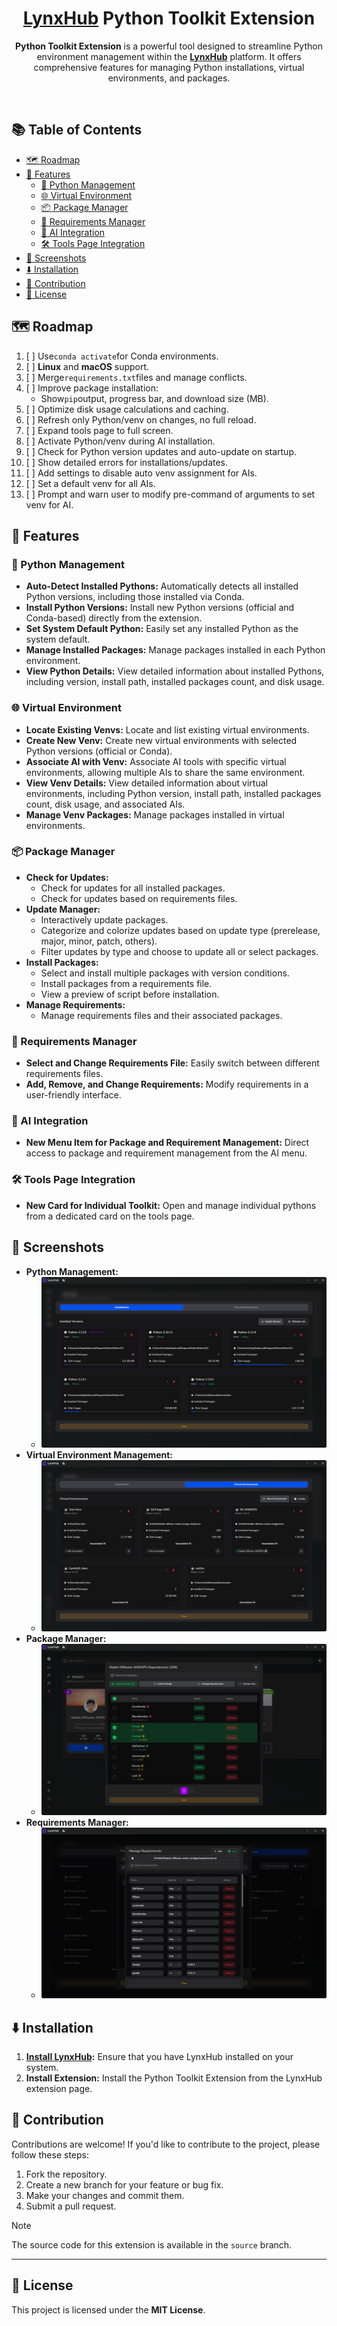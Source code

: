 <div align="center">

# [LynxHub](https://github.com/KindaBrazy/LynxHub) Python Toolkit Extension

**Python Toolkit Extension** is a powerful tool designed to streamline Python environment management within the
[**LynxHub**](https://github.com/KindaBrazy/LynxHub) platform. It offers comprehensive features for managing Python
installations, virtual environments, and packages.

</div>

<br/>

## 📚 Table of Contents

- [🗺️ Roadmap](#-roadmap)
- [🚀 Features](#-features)
    - [🐍 Python Management](#-python-management)
    - [🌐 Virtual Environment](#-virtual-environment)
    - [📦 Package Manager](#-package-manager)
    - [📝 Requirements Manager](#-requirements-manager)
    - [🤖 AI Integration](#-ai-integration)
    - [🛠️ Tools Page Integration](#-tools-page-integration)
- [📸 Screenshots](#-screenshots)
- [⬇️ Installation](#-installation)
- [🤝 Contribution](#-contribution)
- [📄 License](#-license)

## 🗺️ Roadmap

1. [ ] Use`conda activate`for Conda environments.
2. [ ] **Linux** and **macOS** support.
3. [ ] Merge`requirements.txt`files and manage conflicts.
4. [ ] Improve package installation:
    - Show`pip`output, progress bar, and download size (MB).
5. [ ] Optimize disk usage calculations and caching.
6. [ ] Refresh only Python/venv on changes, no full reload.
7. [ ] Expand tools page to full screen.
8. [ ] Activate Python/venv during AI installation.
9. [ ] Check for Python version updates and auto-update on startup.
10. [ ] Show detailed errors for installations/updates.
11. [ ] Add settings to disable auto venv assignment for AIs.
12. [ ] Set a default venv for all AIs.
13. [ ] Prompt and warn user to modify pre-command of arguments to set venv for AI.

## 🚀 Features

### 🐍 Python Management

- **Auto-Detect Installed Pythons:** Automatically detects all installed Python versions, including those installed via
  Conda.
- **Install Python Versions:** Install new Python versions (official and Conda-based) directly from the extension.
- **Set System Default Python:** Easily set any installed Python as the system default.
- **Manage Installed Packages:** Manage packages installed in each Python environment.
- **View Python Details:** View detailed information about installed Pythons, including version, install path, installed
  packages count, and disk usage.

### 🌐 Virtual Environment

- **Locate Existing Venvs:** Locate and list existing virtual environments.
- **Create New Venv:** Create new virtual environments with selected Python versions (official or Conda).
- **Associate AI with Venv:** Associate AI tools with specific virtual environments, allowing multiple AIs to share the
  same environment.
- **View Venv Details:** View detailed information about virtual environments, including Python version, install path,
  installed packages count, disk usage, and associated AIs.
- **Manage Venv Packages:** Manage packages installed in virtual environments.

### 📦 Package Manager

- **Check for Updates:**
    - Check for updates for all installed packages.
    - Check for updates based on requirements files.
- **Update Manager:**
    - Interactively update packages.
    - Categorize and colorize updates based on update type (prerelease, major, minor, patch, others).
    - Filter updates by type and choose to update all or select packages.
- **Install Packages:**
    - Select and install multiple packages with version conditions.
    - Install packages from a requirements file.
    - View a preview of script before installation.
- **Manage Requirements:**
    - Manage requirements files and their associated packages.

### 📝 Requirements Manager

- **Select and Change Requirements File:** Easily switch between different requirements files.
- **Add, Remove, and Change Requirements:** Modify requirements in a user-friendly interface.

### 🤖 AI Integration

- **New Menu Item for Package and Requirement Management:** Direct access to package and requirement management from the
  AI menu.

### 🛠️ Tools Page Integration

- **New Card for Individual Toolkit:** Open and manage individual pythons from a dedicated card on the tools page.

## 📸 Screenshots

- **Python Management:**
    - ![Python Management Screenshot](./resources/python.png)
- **Virtual Environment Management:**
    - ![Virtual Environment Screenshot](./resources/venv.png)
- **Package Manager:**
    - ![Package Manager Screenshot](./resources/package.png)
- **Requirements Manager:**
    - ![Requirements Manager Screenshot](./resources/requirements.png)

## ⬇️ Installation

1. **[Install LynxHub](https://github.com/KindaBrazy/LynxHub):** Ensure that you have LynxHub installed on your system.
2. **Install Extension:** Install the Python Toolkit Extension from the LynxHub extension page.

## 🤝 Contribution

Contributions are welcome! If you'd like to contribute to the project, please follow these steps:

1. Fork the repository.
2. Create a new branch for your feature or bug fix.
3. Make your changes and commit them.
4. Submit a pull request.

> [!NOTE]
> The source code for this extension is available in the `source` branch.

---

## 📄 License

This project is licensed under the **MIT License**.
